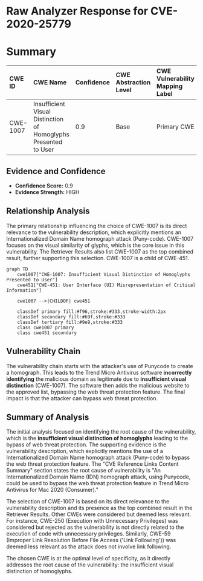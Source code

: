 # Raw Analyzer Response for CVE-2020-25779

# Summary
| CWE ID    | CWE Name                                                       | Confidence | CWE Abstraction Level | CWE Vulnerability Mapping Label | CWE-Vulnerability Mapping Notes |
| :--------- | :------------------------------------------------------------- | :--------- | :---------------------- | :------------------------------ | :------------------------------ |
| CWE-1007  | Insufficient Visual Distinction of Homoglyphs Presented to User | 0.9        | Base                    | Primary CWE                     | Allowed                       |

## Evidence and Confidence

*   **Confidence Score:** 0.9
*   **Evidence Strength:** HIGH

## Relationship Analysis

The primary relationship influencing the choice of CWE-1007 is its direct relevance to the vulnerability description, which explicitly mentions an Internationalized Domain Name homograph attack (Puny-code). CWE-1007 focuses on the visual similarity of glyphs, which is the core issue in this vulnerability. The Retriever Results also list CWE-1007 as the top combined result, further supporting this selection. CWE-1007 is a child of CWE-451.

```mermaid
graph TD
    cwe1007["CWE-1007: Insufficient Visual Distinction of Homoglyphs Presented to User"]
    cwe451["CWE-451: User Interface (UI) Misrepresentation of Critical Information"]

    cwe1007 -->|CHILDOF| cwe451

    classDef primary fill:#f96,stroke:#333,stroke-width:2px
    classDef secondary fill:#69f,stroke:#333
    classDef tertiary fill:#9e9,stroke:#333
    class cwe1007 primary
    class cwe451 secondary
```

## Vulnerability Chain

The vulnerability chain starts with the attacker's use of Punycode to create a homograph. This leads to the Trend Micro Antivirus software **incorrectly identifying** the malicious domain as legitimate due to **insufficient visual distinction** (CWE-1007). The software then adds the malicious website to the approved list, bypassing the web threat protection feature. The final impact is that the attacker can bypass web threat protection.

## Summary of Analysis

The initial analysis focused on identifying the root cause of the vulnerability, which is the **insufficient visual distinction of homoglyphs** leading to the bypass of web threat protection. The supporting evidence is the vulnerability description, which explicitly mentions the use of a Internationalized Domain Name homograph attack (Puny-code) to bypass the web threat protection feature. The "CVE Reference Links Content Summary" section states the root cause of vulnerability is "An Internationalized Domain Name (IDN) homograph attack, using Punycode, could be used to bypass the web threat protection feature in Trend Micro Antivirus for Mac 2020 (Consumer)."

The selection of CWE-1007 is based on its direct relevance to the vulnerability description and its presence as the top combined result in the Retriever Results. Other CWEs were considered but deemed less relevant. For instance, CWE-250 (Execution with Unnecessary Privileges) was considered but rejected as the vulnerability is not directly related to the execution of code with unnecessary privileges. Similarly, CWE-59 (Improper Link Resolution Before File Access ('Link Following')) was deemed less relevant as the attack does not involve link following.

The chosen CWE is at the optimal level of specificity, as it directly addresses the root cause of the vulnerability: the insufficient visual distinction of homoglyphs.
